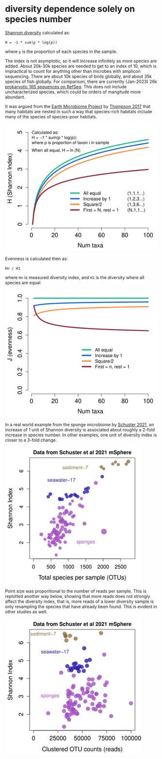 # diversity dependence solely on species number #

[Shannon diversity](https://www.itl.nist.gov/div898/software/dataplot/refman2/auxillar/shannon.htm) calculated as:

`H = -1 * sum(p * log(p))`

where `p` is the proportion of each species in the sample.

The index is not asymptotic, so it will increase infinitely as more species are added. About 20k-30k species are needed to get to an index of 10, which is impractical to count for anything other than microbes with amplicon sequencing. There are about 10k species of birds globally, and about 35k species of fish globally. For comparison, there are currently (Jan-2023) 26k [prokaryotic 16S sequences on RefSeq](https://www.ncbi.nlm.nih.gov/nuccore?term=33175%5BBioProject%5D+OR+33317%5BBioProject%5D). This does not include uncharacterized species, which could be orders of mangitude more abundant.

It was argued from the [Earth Microbiome Project](https://en.wikipedia.org/wiki/Earth_Microbiome_Project) by [Thompson 2017](https://doi.org/10.1038/nature24621) that many habitats are nested in such a way that species-rich habitats include many of the species of species-poor habitats.

![shannon_diversity_model_v2.png](https://github.com/wrf/misc-analyses/blob/master/eco_diversity/images/shannon_diversity_model_v2.png)

Evenness is calculated then as:

`Hn / H1`

where `Hn` is measured diversity index, and `H1` is the diversity where all species are equal

![evenness_model_v1.png](https://github.com/wrf/misc-analyses/blob/master/eco_diversity/images/evenness_model_v1.png)

In a real world example from the sponge microbiome by [Schuster 2021](https://doi.org/10.1128/msphere.00991-20), an increase of 1 unit of Shannon diversity is associated about roughly a 2-fold increase in species number. In other examples, one unit of diversity index is closer to a 3-fold change.

![ireland_otus_vs_diversity_index_v1.png](https://github.com/wrf/misc-analyses/blob/master/eco_diversity/images/ireland_otus_vs_diversity_index_v1.png)

Point size was proporitional to the number of reads per sample. This is replotted another way below, showing that more reads does not strongly affect the diversity index, that is, more reads of a lower diversity sample is only resampling the species that have already been found. This is evident in other studies as well.

![ireland_sponge_reads_vs_diversity_index_v1.png](https://github.com/wrf/misc-analyses/blob/master/eco_diversity/images/ireland_sponge_reads_vs_diversity_index_v1.png)

